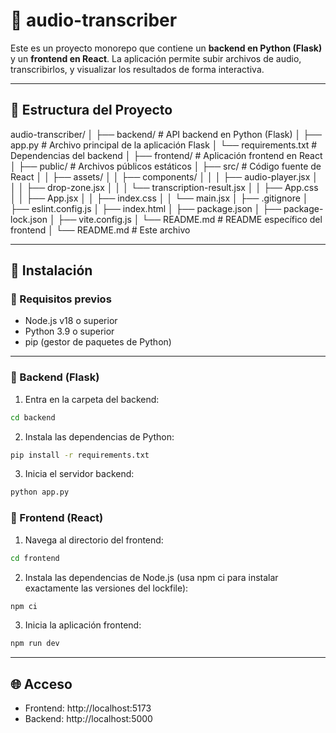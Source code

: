 # 📝 audio-transcriber

Este es un proyecto monorepo que contiene un **backend en Python (Flask)** y un **frontend en React**. La aplicación permite subir archivos de audio, transcribirlos, y visualizar los resultados de forma interactiva.

---

## 📁 Estructura del Proyecto

audio-transcriber/
│
├── backend/ # API backend en Python (Flask)
│ ├── app.py # Archivo principal de la aplicación Flask
│ └── requirements.txt # Dependencias del backend
│
├── frontend/ # Aplicación frontend en React
│ ├── public/ # Archivos públicos estáticos
│ ├── src/ # Código fuente de React
│ │ ├── assets/
│ │ ├── components/
│ │ │ ├── audio-player.jsx
│ │ │ ├── drop-zone.jsx
│ │ │ └── transcription-result.jsx
│ │ ├── App.css
│ │ ├── App.jsx
│ │ ├── index.css
│ │ └── main.jsx
│ ├── .gitignore
│ ├── eslint.config.js
│ ├── index.html
│ ├── package.json
│ ├── package-lock.json
│ ├── vite.config.js
│ └── README.md # README específico del frontend
│
└── README.md # Este archivo 

---

## 🚀 Instalación

### 🧠 Requisitos previos

- Node.js v18 o superior
- Python 3.9 o superior
- pip (gestor de paquetes de Python)

---

### 🔧 Backend (Flask)

1. Entra en la carpeta del backend:

```bash
cd backend
```

2. Instala las dependencias de Python:

```bash
pip install -r requirements.txt
```

3. Inicia el servidor backend:

```bash
python app.py
```

### 🔧 Frontend (React)

1. Navega al directorio del frontend:

```bash
cd frontend
```

2. Instala las dependencias de Node.js (usa npm ci para instalar exactamente las versiones del lockfile):

```bash
npm ci
```

3. Inicia la aplicación frontend:

```bash
npm run dev
```

---

## 🌐 Acceso

- Frontend: http://localhost:5173
- Backend: http://localhost:5000

